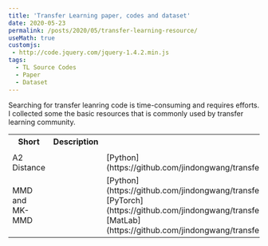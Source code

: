 ```yaml
---
title: 'Transfer Learning paper, codes and dataset'
date: 2020-05-23
permalink: /posts/2020/05/transfer-learning-resource/
useMath: true
customjs:
 - http://code.jquery.com/jquery-1.4.2.min.js
tags:
  - TL Source Codes
  - Paper
  - Dataset
---
```


 Searching for transfer leanring code is time-consuming and requires efforts. I collected some the basic resources
that is commonly used by transfer learning community. 
<!-- This expression: $\vec{F} = \frac{d \vec{p}}{dt} = m \frac{d \vec{v}}{dt} = m \vec{a}$ -->

 <table style="width:100%">
  <tr>
    <th>Short</th>
    <th>Description</th>
    <th>Links</th>
  </tr>

  <tr>
    <td></td>
    <td></td>
    <td></td>
  </tr>
  
  <tr>
    <td>A2 Distance</td>
    <td></td>
    <td>[Python](https://github.com/jindongwang/transferlearning/blob/master/code/distance/proxy_a_distance.py)</td>
  </tr>
  
  <tr>
  <td>MMD and MK-MMD</td>
  <td></td>
  <td>
  [Python](https://github.com/jindongwang/transferlearning/blob/master/code/distance/mmd_numpy_sklearn.py)
  [PyTorch](https://github.com/jindongwang/transferlearning/blob/master/code/distance/mmd_pytorch.py)
  [MatLab](https://github.com/jindongwang/transferlearning/blob/master/code/distance/mmd_matlab.m)
  </td>
  </tr>
</table> 



